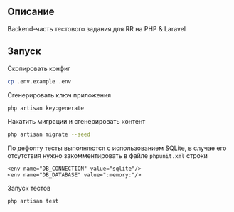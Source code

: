 ## Описание

Backend-часть тестового задания для RR на PHP & Laravel

## Запуск

Скопировать конфиг

```bash
cp .env.example .env
```

Сгенерировать ключ приложения

```bash
php artisan key:generate
```

Накатить миграции и сгенерировать контент

```bash
php artisan migrate --seed
```

По дефолту тесты выполняются с использованием SQLite, в случае его отсутствия нужно закомментировать в файле `phpunit.xml` строки

```
<env name="DB_CONNECTION" value="sqlite"/>
<env name="DB_DATABASE" value=":memory:"/>
```

Запуск тестов

```ba
php artisan test
```
